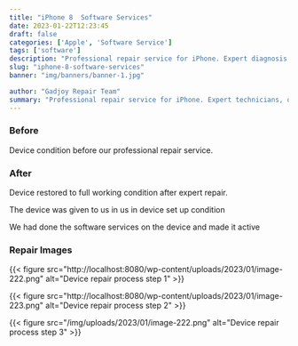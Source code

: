```yaml
---
title: "iPhone 8  Software Services"
date: 2023-01-22T12:23:45
draft: false
categories: ['Apple', 'Software Service']
tags: ['software']
description: "Professional repair service for iPhone. Expert diagnosis and quality repairs in Bangalore."
slug: "iphone-8-software-services"
banner: "img/banners/banner-1.jpg"

author: "Gadjoy Repair Team"
summary: "Professional repair service for iPhone. Expert technicians, quality parts, warranty included."
---
```


### Before

Device condition before our professional repair service.

### After

Device restored to full working condition after expert repair.

The device was given to us in us in device set up condition

We had done the software services on the device and made it active

### Repair Images

{{< figure src="http://localhost:8080/wp-content/uploads/2023/01/image-222.png" alt="Device repair process step 1" >}}

{{< figure src="http://localhost:8080/wp-content/uploads/2023/01/image-223.png" alt="Device repair process step 2" >}}

{{< figure src="/img/uploads/2023/01/image-222.png" alt="Device repair process step 3" >}}

